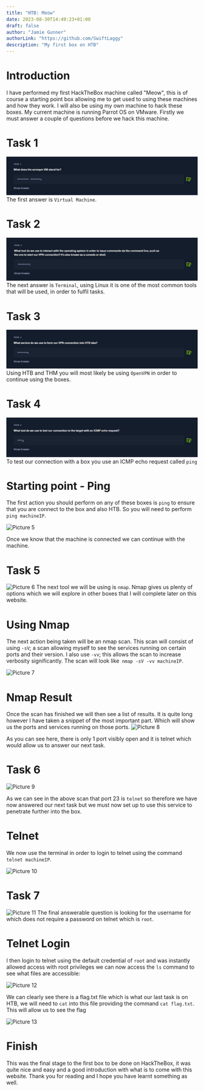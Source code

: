 ```yaml
---
title: "HTB: Meow"
date: 2023-08-30T14:49:23+01:00
draft: false
author: "Jamie Gunner"
authorLink: "https://github.com/SwiftLaggy"
description: "My first box on HTB"
---
```


# Introduction
I have performed my first HackTheBox machine called "Meow", this is of course a starting point box allowing me to get used to using these machines and how they work. I will also be using my own machine to hack these boxes. My current machine is running Parrot OS on VMware. Firstly we must answer a couple of questions before we hack this machine. 
# Task 1 
![Picture 1](/images/Task1.jpg)
The first answer is ``Virtual Machine``.

# Task 2
![Picture 2](images/Task2.jpg)
The next answer is ``Terminal``, using Linux it is one of the most common tools that will be used, in order to fulfil tasks. 

# Task 3
![Picture 3](images/Task3.jpg)
Using HTB and THM you will most likely be using ``OpenVPN`` in order to continue using the boxes. 
# Task 4
![Picture 4](images/Task4.jpg)
To test our connection with a box you use an ICMP echo request called ``ping``

# Starting point - Ping
The first action you should perform on any of these boxes is  ``ping``  to ensure that you are connect to the box and also HTB. So you will need to perform
```ping machineIP```.

![Picture 5](images/Ping.png)

Once we know that the machine is connected we can continue with the machine.

# Task 5 
![Picture 6](images/Task5.jpg)
The next tool we will be using is ``nmap``. Nmap gives us plenty of options which we will explore in other boxes that I will complete later on this website. 
# Using Nmap
The next action being taken will be an nmap scan. This scan will consist of using ``-sV``; a scan allowing myself to see the services running on certain ports and their version. I also use  ``-vv``; this allows the scan to increase verbosity significantly. The scan will look like```
nmap -sV -vv machineIP```.

![Picture 7](images/Nmap.png)


# Nmap Result
Once the scan has finished we will then see a list of results. It is quite long however I have taken a snippet of the most important part. Which will show us the ports and services running on those ports.
![Picture 8](images/NmapResult.png)

As you can see here, there is only 1 port visibly open and it is telnet which would allow us to answer our next task.

# Task 6
![Picture 9](images/Task6.jpg)

As we can see in the above scan that port 23 is ``telnet`` so therefore we have now answered our next task but we must now set up to use this service to penetrate further into the box. 

# Telnet
We now use the terminal in order to login to telnet using the command ```telnet machineIP```.

![Picture 10](images/Telnet.png)

# Task 7
![Picture 11](images/Task7.jpg)
The final answerable question is looking for the username for which does not require a password on telnet which is ``root``.
# Telnet Login
I then login to telnet using the default credential of ``root`` and was instantly allowed access with root privileges we can now access the ``ls`` command to see what files are accessible:

![Picture 12](images/Ls.png)

We can clearly see there is a flag.txt file which is what our last task is on HTB, we will need to ``cat`` into this file providing the command ```cat flag.txt```. This will allow us to see the flag

![Picture 13](images/Cat.png)

# Finish
This was the final stage to the first box to be done on HackTheBox, it was quite nice and easy and a good introduction with what is to come with this website. Thank you for reading and I hope you have learnt something as well. 
